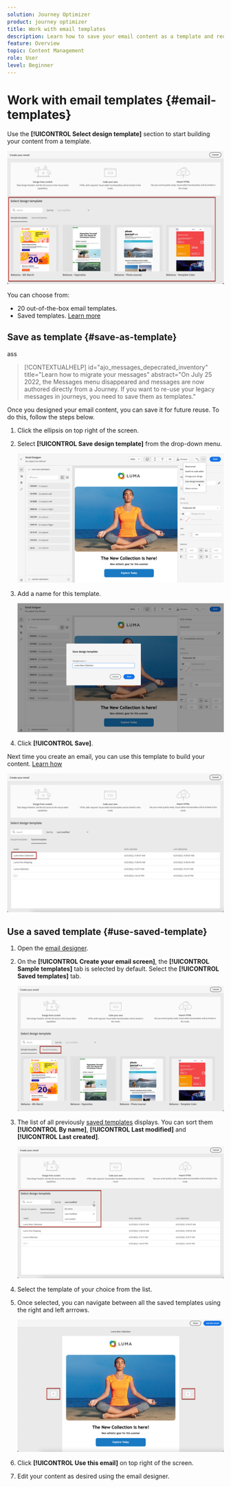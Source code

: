 ```yaml
---
solution: Journey Optimizer
product: journey optimizer
title: Work with email templates
description: Learn how to save your email content as a template and reuse it in Journey Optimizer
feature: Overview
topic: Content Management
role: User
level: Beginner
---
```

# Work with email templates {#email-templates}

Use the **[!UICONTROL Select design template]** section to start building your content from a template.

![](assets/email_designer-templates.png)

You can choose from:
* 20 out-of-the-box email templates.
* Saved templates. [Learn more](#use-saved-template)

## Save as template {#save-as-template}
ass
>[!CONTEXTUALHELP]
>id="ajo_messages_depecrated_inventory"
>title="Learn how to migrate your messages"
>abstract="On July 25 2022, the Messages menu disappeared and messages are now authored directly from a Journey. If you want to re-use your legacy messages in journeys, you need to save them as templates."

Once you designed your email content, you can save it for future reuse. To do this, follow the steps below.

1. Click the ellipsis on top right of the screen.

1. Select **[!UICONTROL Save design template]** from the drop-down menu.

    ![](assets/email_designer-save-template.png)

1. Add a name for this template.

    ![](assets/email_designer-template-name.png)

1. Click **[!UICONTROL Save]**.

Next time you create an email, you can use this template to build your content. [Learn how](#use-saved-template)

![](assets/email_designer-saved-template.png)

## Use a saved template {#use-saved-template}

1. Open the [email designer](create-email-content.md).

1. On the **[!UICONTROL Create your email screen]**, the **[!UICONTROL Sample templates]** tab is selected by default. Select the **[!UICONTROL Saved templates]** tab.

    ![](assets/email_designer-saved-templates-tab.png)

1.  The list of all previously [saved templates](#save-as-template) displays. You can sort them **[!UICONTROL By name]**, **[!UICONTROL Last modified]** and **[!UICONTROL Last created]**.

    ![](assets/email_designer-saved-templates.png)

1. Select the template of your choice from the list.

1. Once selected, you can navigate between all the saved templates using the right and left arrrows.

    ![](assets/email_designer-saved-templates-navigate.png)

1. Click **[!UICONTROL Use this email]** on top right of the screen.

1. Edit your content as desired using the email designer.
